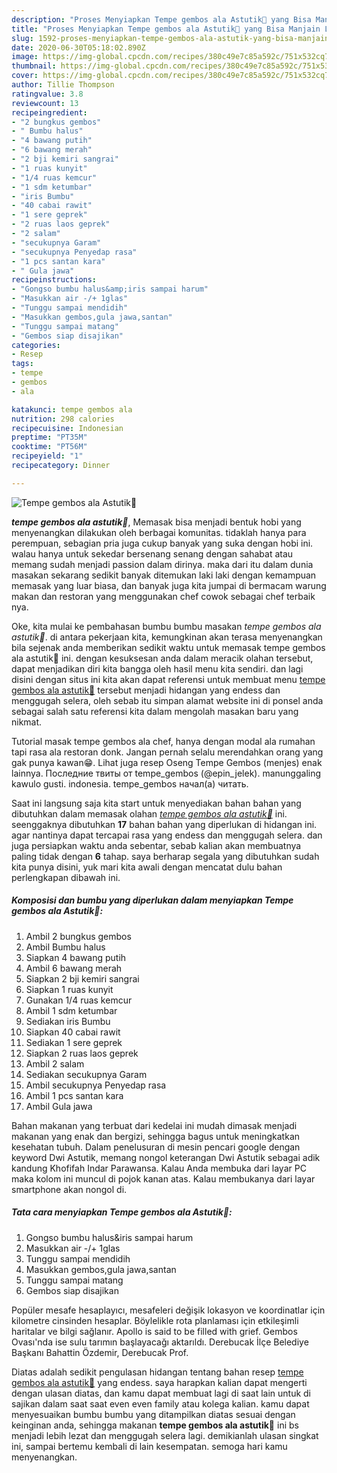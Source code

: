 ```yaml
---
description: "Proses Menyiapkan Tempe gembos ala Astutik🍜 yang Bisa Manjain Lidah"
title: "Proses Menyiapkan Tempe gembos ala Astutik🍜 yang Bisa Manjain Lidah"
slug: 1592-proses-menyiapkan-tempe-gembos-ala-astutik-yang-bisa-manjain-lidah
date: 2020-06-30T05:18:02.890Z
image: https://img-global.cpcdn.com/recipes/380c49e7c85a592c/751x532cq70/tempe-gembos-ala-astutik🍜-foto-resep-utama.jpg
thumbnail: https://img-global.cpcdn.com/recipes/380c49e7c85a592c/751x532cq70/tempe-gembos-ala-astutik🍜-foto-resep-utama.jpg
cover: https://img-global.cpcdn.com/recipes/380c49e7c85a592c/751x532cq70/tempe-gembos-ala-astutik🍜-foto-resep-utama.jpg
author: Tillie Thompson
ratingvalue: 3.8
reviewcount: 13
recipeingredient:
- "2 bungkus gembos"
- " Bumbu halus"
- "4 bawang putih"
- "6 bawang merah"
- "2 bji kemiri sangrai"
- "1 ruas kunyit"
- "1/4 ruas kemcur"
- "1 sdm ketumbar"
- "iris Bumbu"
- "40 cabai rawit"
- "1 sere geprek"
- "2 ruas laos geprek"
- "2 salam"
- "secukupnya Garam"
- "secukupnya Penyedap rasa"
- "1 pcs santan kara"
- " Gula jawa"
recipeinstructions:
- "Gongso bumbu halus&amp;iris sampai harum"
- "Masukkan air -/+ 1glas"
- "Tunggu sampai mendidih"
- "Masukkan gembos,gula jawa,santan"
- "Tunggu sampai matang"
- "Gembos siap disajikan"
categories:
- Resep
tags:
- tempe
- gembos
- ala

katakunci: tempe gembos ala 
nutrition: 298 calories
recipecuisine: Indonesian
preptime: "PT35M"
cooktime: "PT56M"
recipeyield: "1"
recipecategory: Dinner

---
```



![Tempe gembos ala Astutik🍜](https://img-global.cpcdn.com/recipes/380c49e7c85a592c/751x532cq70/tempe-gembos-ala-astutik🍜-foto-resep-utama.jpg)

<b><i>tempe gembos ala astutik🍜</i></b>, Memasak bisa menjadi bentuk hobi yang menyenangkan dilakukan oleh berbagai komunitas. tidaklah hanya para perempuan, sebagian pria juga cukup banyak yang suka dengan hobi ini. walau hanya untuk sekedar bersenang senang dengan sahabat atau memang sudah menjadi passion dalam dirinya. maka dari itu dalam dunia masakan sekarang sedikit banyak ditemukan laki laki dengan kemampuan memasak yang luar biasa, dan banyak juga kita jumpai di bermacam warung makan dan restoran yang menggunakan chef cowok sebagai chef terbaik nya.

Oke, kita mulai ke pembahasan bumbu bumbu masakan <i>tempe gembos ala astutik🍜</i>. di antara pekerjaan kita, kemungkinan akan terasa menyenangkan bila sejenak anda memberikan sedikit waktu untuk memasak tempe gembos ala astutik🍜 ini. dengan kesuksesan anda dalam meracik olahan tersebut, dapat menjadikan diri kita bangga oleh hasil menu kita sendiri. dan lagi disini dengan situs ini kita akan dapat referensi untuk membuat menu <u>tempe gembos ala astutik🍜</u> tersebut menjadi hidangan yang endess dan menggugah selera, oleh sebab itu simpan alamat website ini di ponsel anda sebagai salah satu referensi kita dalam mengolah masakan baru yang nikmat.

Tutorial masak tempe gembos ala chef, hanya dengan modal ala rumahan tapi rasa ala restoran donk. Jangan pernah selalu merendahkan orang yang gak punya kawan😁. Lihat juga resep Oseng Tempe Gembos (menjes) enak lainnya. Последние твиты от tempe_gembos (@epin_jelek). manunggaling kawulo gusti. indonesia. tempe_gembos начал(а) читать.


Saat ini langsung saja kita start untuk menyediakan bahan bahan yang dibutuhkan dalam memasak olahan <u><i>tempe gembos ala astutik🍜</i></u> ini. seenggaknya dibutuhkan <b>17</b> bahan bahan yang diperlukan di hidangan ini. agar nantinya dapat tercapai rasa yang endess dan menggugah selera. dan juga persiapkan waktu anda sebentar, sebab kalian akan membuatnya paling tidak dengan <b>6</b> tahap. saya berharap segala yang dibutuhkan sudah kita punya disini, yuk mari kita awali dengan mencatat dulu bahan perlengkapan dibawah ini.

<!--inarticleads1-->

##### Komposisi dan bumbu yang diperlukan dalam menyiapkan Tempe gembos ala Astutik🍜:

1. Ambil 2 bungkus gembos
1. Ambil  Bumbu halus
1. Siapkan 4 bawang putih
1. Ambil 6 bawang merah
1. Siapkan 2 bji kemiri sangrai
1. Siapkan 1 ruas kunyit
1. Gunakan 1/4 ruas kemcur
1. Ambil 1 sdm ketumbar
1. Sediakan iris Bumbu
1. Siapkan 40 cabai rawit
1. Sediakan 1 sere geprek
1. Siapkan 2 ruas laos geprek
1. Ambil 2 salam
1. Sediakan secukupnya Garam
1. Ambil secukupnya Penyedap rasa
1. Ambil 1 pcs santan kara
1. Ambil  Gula jawa


Bahan makanan yang terbuat dari kedelai ini mudah dimasak menjadi makanan yang enak dan bergizi, sehingga bagus untuk meningkatkan kesehatan tubuh. Dalam penelusuran di mesin pencari google dengan keyword Dwi Astutik, memang nongol keterangan Dwi Astutik sebagai adik kandung Khofifah Indar Parawansa. Kalau Anda membuka dari layar PC maka kolom ini muncul di pojok kanan atas. Kalau membukanya dari layar smartphone akan nongol di. 

<!--inarticleads2-->

##### Tata cara menyiapkan Tempe gembos ala Astutik🍜:

1. Gongso bumbu halus&amp;iris sampai harum
1. Masukkan air -/+ 1glas
1. Tunggu sampai mendidih
1. Masukkan gembos,gula jawa,santan
1. Tunggu sampai matang
1. Gembos siap disajikan


Popüler mesafe hesaplayıcı, mesafeleri değişik lokasyon ve koordinatlar için kilometre cinsinden hesaplar. Böylelikle rota planlaması için etkileşimli haritalar ve bilgi sağlanır. Apollo is said to be filled with grief. Gembos Ovası&#39;nda ise sulu tarımın başlayacağı aktarıldı. Derebucak İlçe Belediye Başkanı Bahattin Özdemir, Derebucak Prof. 

Diatas adalah sedikit pengulasan hidangan tentang bahan resep <u>tempe gembos ala astutik🍜</u> yang endess. saya harapkan kalian dapat mengerti dengan ulasan diatas, dan kamu dapat membuat lagi di saat lain untuk di sajikan dalam saat saat even even family atau kolega kalian. kamu dapat menyesuaikan bumbu bumbu yang ditampilkan diatas sesuai dengan keinginan anda, sehingga makanan <b>tempe gembos ala astutik🍜</b> ini bs menjadi lebih lezat dan menggugah selera lagi. demikianlah ulasan singkat ini, sampai bertemu kembali di lain kesempatan. semoga hari kamu menyenangkan.
